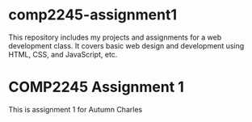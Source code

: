 # comp2245-assignment1
This repository includes my projects and assignments for a web development class. It covers basic web design and development using HTML, CSS, and JavaScript, etc.<br>
# COMP2245 Assignment 1
This is assignment 1 for Autumn Charles
